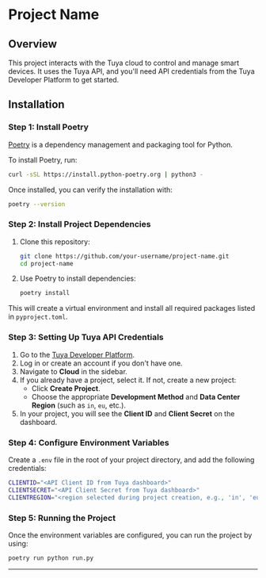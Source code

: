 # Project Name

## Overview
This project interacts with the Tuya cloud to control and manage smart devices. It uses the Tuya API, and you'll need API credentials from the Tuya Developer Platform to get started.

## Installation

### Step 1: Install Poetry
[Poetry](https://python-poetry.org/) is a dependency management and packaging tool for Python.

To install Poetry, run:

```bash
curl -sSL https://install.python-poetry.org | python3 -
```

Once installed, you can verify the installation with:

```bash
poetry --version
```

### Step 2: Install Project Dependencies

1. Clone this repository:

    ```bash
    git clone https://github.com/your-username/project-name.git
    cd project-name
    ```

2. Use Poetry to install dependencies:

    ```bash
    poetry install
    ```

This will create a virtual environment and install all required packages listed in `pyproject.toml`.

### Step 3: Setting Up Tuya API Credentials

1. Go to the [Tuya Developer Platform](https://developer.tuya.com/).
2. Log in or create an account if you don't have one.
3. Navigate to **Cloud** in the sidebar.
4. If you already have a project, select it. If not, create a new project:
    - Click **Create Project**.
    - Choose the appropriate **Development Method** and **Data Center Region** (such as `in`, `eu`, etc.).
5. In your project, you will see the **Client ID** and **Client Secret** on the dashboard.

### Step 4: Configure Environment Variables

Create a `.env` file in the root of your project directory, and add the following credentials:

```bash
CLIENTID="<API Client ID from Tuya dashboard>"
CLIENTSECRET="<API Client Secret from Tuya dashboard>"
CLIENTREGION="<region selected during project creation, e.g., 'in', 'eu'>"
```

### Step 5: Running the Project

Once the environment variables are configured, you can run the project by using:

```bash
poetry run python run.py
```

---


